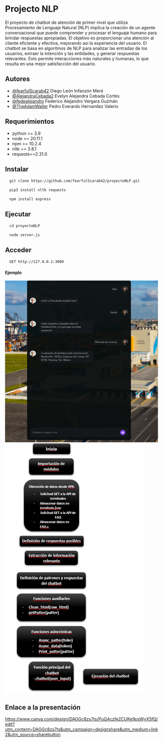 
# Projecto NLP

El proyecto de chatbot de atención de primer nivel que utiliza Procesamiento de Lenguaje Natural (NLP) implica la creación de un agente conversacional que puede comprender y procesar el lenguaje humano para brindar respuestas apropiadas. El objetivo es proporcionar una atención al cliente eficiente y efectiva, mejorando así la experiencia del usuario. El chatbot se basa en algoritmos de NLP para analizar las entradas de los usuarios, extraer la intención y las entidades, y generar respuestas relevantes. Esto permite interacciones más naturales y humanas, lo que resulta en una mejor satisfacción del usuario.

## Autores

- [@fearfulScarab42](https://www.github.com/fearfulScarab42) Diego León Infanzón Meré
- [@AlejandraCebada2](https://www.github.com/AlejandraCebada2) Evelyn Alejandra Cebada Cortés
- [@fedealejandro](https://www.github.com/fedealejandro) Federico Alejandro Vergara Guzmán
- [@TheAdamWaller](https://www.github.com/TheAdamWaller) Pedro Everardo Hernandez Valerio


## Requerimientos

- python >= 3.9
- node >= 20.11.1
- npm >= 10.2.4
- nltk == 3.8.1
- requests==2.31.0


## Instalar
```
  git clone https://github.com/fearfulScarab42/proyectoNLP.git
```


```
  pip3 install nltk requests
```


```
  npm install express
```


## Ejecutar 

```
  cd proyectoNLP
```


```
  node server.js
```

## Acceder

```http
  GET http://127.0.0.1:3000
```

#### Ejemplo


![Logo](https://github.com/fearfulScarab42/proyectoNLP/blob/main/Captura.PNG)
![Logo](https://github.com/fearfulScarab42/proyectoNLP/blob/main/Captura2.jpg)

## Enlace a la presentación
https://www.canva.com/design/DAGGc8zs7ts/PuQ4czfe2CUKe9psWyX5fQ/edit?utm_content=DAGGc8zs7ts&utm_campaign=designshare&utm_medium=link2&utm_source=sharebutton
